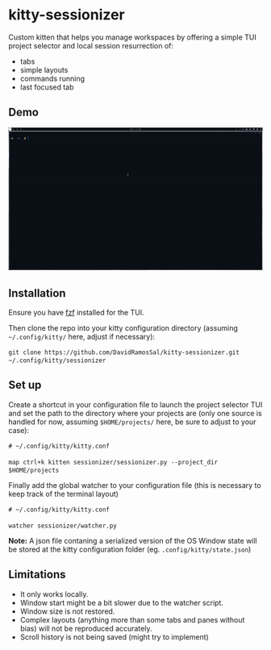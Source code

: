 # kitty-sessionizer
Custom kitten that helps you manage workspaces by offering a simple TUI project selector and local session resurrection of:
- tabs
- simple layouts
- commands running
- last focused tab

## Demo
![](demo.gif?)

## Installation
Ensure you have [fzf](https://github.com/junegunn/fzf) installed for the TUI.

Then clone the repo into your kitty configuration directory (assuming `~/.config/kitty/` here, adjust if necessary):
```
git clone https://github.com/DavidRamosSal/kitty-sessionizer.git ~/.config/kitty/sessionizer
```

## Set up
Create a shortcut in your configuration file to launch the project selector TUI and set the path to the directory where your projects are (only one source is handled for now, assuming `$HOME/projects/` here, be sure to adjust to your case):
```
# ~/.config/kitty/kitty.conf

map ctrl+k kitten sessionizer/sessionizer.py --project_dir $HOME/projects
```

Finally add the global watcher to your configuration file (this is necessary to keep track of the terminal layout)

```
# ~/.config/kitty/kitty.conf

watcher sessionizer/watcher.py
```

**Note:** A json file contaning a serialized version of the OS Window state will be stored at the kitty configuration folder (eg. `.config/kitty/state.json`)

## Limitations
- It only works locally.
- Window start might be a bit slower due to the watcher script.
- Window size is not restored.
- Complex layouts (anything more than some tabs and panes without bias) will not be reproduced accurately.
- Scroll history is not being saved (might try to implement)

